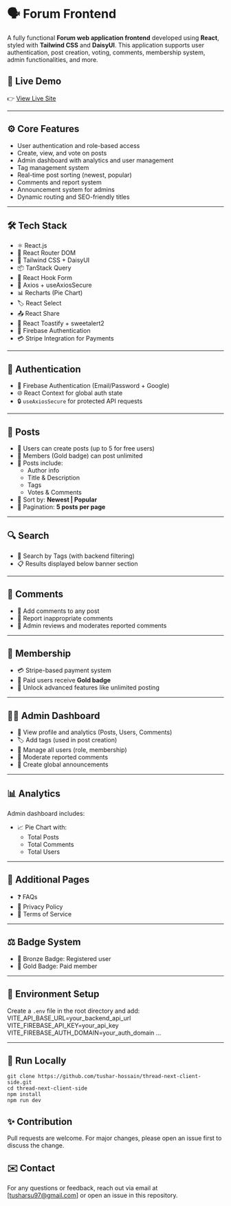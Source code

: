 # 🗣️ Forum Frontend

A fully functional **Forum web application frontend** developed using **React**, styled with **Tailwind CSS** and **DaisyUI**. This application supports user authentication, post creation, voting, comments, membership system, admin functionalities, and more.

## 🚀 Live Demo

👉 [View Live Site](https://thread-nest-2b0d5.web.app/)

---

## ⚙️ Core Features

- User authentication and role-based access
- Create, view, and vote on posts
- Admin dashboard with analytics and user management
- Tag management system
- Real-time post sorting (newest, popular)
- Comments and report system
- Announcement system for admins
- Dynamic routing and SEO-friendly titles

---

## 🛠️ Tech Stack

- ⚛️ React.js
- 🔁 React Router DOM
- 🎨 Tailwind CSS + DaisyUI
- 📦 TanStack Query
- 📝 React Hook Form
- 🔐 Axios + useAxiosSecure
- 📊 Recharts (Pie Chart)
- 🏷️ React Select
- 📤 React Share
- 🔔 React Toastify + sweetalert2
- 🔑 Firebase Authentication
- 💳 Stripe Integration for Payments

---

## 🔐 Authentication

- 🔑 Firebase Authentication (Email/Password + Google)
- 🌐 React Context for global auth state
- 🔒 `useAxiosSecure` for protected API requests

---

## 📝 Posts

- 🧑 Users can create posts (up to 5 for free users)
- 🏅 Members (Gold badge) can post unlimited
- 📌 Posts include:
  - Author info
  - Title & Description
  - Tags
  - Votes & Comments
- 🔄 Sort by: **Newest | Popular**
- 📄 Pagination: **5 posts per page**

---

## 🔍 Search

- 🔎 Search by Tags (with backend filtering)
- 📋 Results displayed below banner section

---

## 💬 Comments

- 📝 Add comments to any post
- 🚩 Report inappropriate comments
- 👮 Admin reviews and moderates reported comments

---

## 🚜 Membership

- 💳 Stripe-based payment system
- 🥇 Paid users receive **Gold badge**
- 🔐 Unlock advanced features like unlimited posting

---

## 👨‍💼 Admin Dashboard

- 👤 View profile and analytics (Posts, Users, Comments)
- 🏷️ Add tags (used in post creation)
- 👥 Manage all users (role, membership)
- 🚨 Moderate reported comments
- 📣 Create global announcements

---

## 📊 Analytics

Admin dashboard includes:

- 📈 Pie Chart with:
  - Total Posts
  - Total Comments
  - Total Users

---

## 📄 Additional Pages

- ❓ FAQs
- 📃 Privacy Policy
- 📜 Terms of Service

---

## ⚖️ Badge System

- 🥉 Bronze Badge: Registered user
- 🥇 Gold Badge: Paid member

---

## 📖 Environment Setup

Create a `.env` file in the root directory and add:
VITE_API_BASE_URL=your_backend_api_url
VITE_FIREBASE_API_KEY=your_api_key
VITE_FIREBASE_AUTH_DOMAIN=your_auth_domain
...

---

 ## 🧪 Run Locally

```
git clone https://github.com/tushar-hossain/thread-next-client-side.git
cd thread-next-client-side
npm install
npm run dev
```

## ✨ Contribution

Pull requests are welcome. For major changes, please open an issue first to discuss the change.

## ✉️ Contact

For any questions or feedback, reach out via email at [tusharsu97@gmail.com] or open an issue in this repository.
